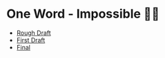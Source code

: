 # One Word - Impossible 🤷‍♀️

- [Rough Draft](rough-draft.md)
- [First Draft](first-draft.md)
- [Final](final.md)
